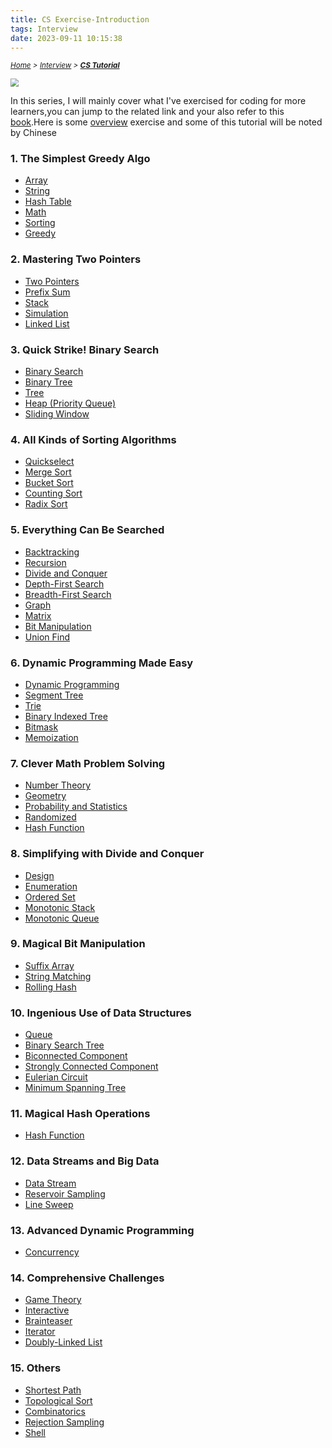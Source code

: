 ```yaml
---
title: CS Exercise-Introduction
tags: Interview
date: 2023-09-11 10:15:38
---
```

*<small>[Home](/About/index.html) > [Interview](/tags/Interview/index.html) > **[CS Tutorial](/2023/09/11/Interview/CS-Tutorial/CS-Tutorial/index.html)</small>***


<style>
    @keyframes shake {
        0% { transform: translate(1px, 1px) rotate(0deg); }
        10% { transform: translate(-1px, -2px) rotate(-1deg); }
        20% { transform: translate(-3px, 0px) rotate(1deg); }
        30% { transform: translate(3px, 2px) rotate(0deg); }
        40% { transform: translate(1px, -1px) rotate(1deg); }
        50% { transform: translate(-1px, 2px) rotate(-1deg); }
        60% { transform: translate(-3px, 1px) rotate(0deg); }
        70% { transform: translate(3px, 1px) rotate(-1deg); }
        80% { transform: translate(-1px, -1px) rotate(1deg); }
        90% { transform: translate(1px, 2px) rotate(0deg); }
        100% { transform: translate(1px, -2px) rotate(-1deg); }
    }

    .shake-on-hover:hover {
        animation: shake 1.5s;
        animation-iteration-count: infinite;
    }
</style>

<img src="https://s2.loli.net/2024/07/20/TVCrsJG6ERte5u3.png" class="shake-on-hover" style="zoom: 80%;" />


In this series, I will mainly cover what I've exercised for coding for more learners,you can jump to the related link and your also refer  to this [book](/pdf/LeetCode101.pdf).Here is some [overview](/2023/09/11/Interview/CS-Tutorial/Overview/index.html) exercise and some of this tutorial will be noted by Chinese

### 1. The Simplest Greedy Algo
- [Array](/2023/09/11/Interview/CS-Tutorial/1.The-Simplest-Greedy-Algo/Array/index.html)
- [String](/2023/09/11/Interview/CS-Tutorial/1.The-Simplest-Greedy-Algo/String/index.html)
- [Hash Table](/2023/09/11/Interview/CS-Tutorial/1.The-Simplest-Greedy-Algo/Hash-Table/index.html)
- [Math](/2023/09/11/Interview/CS-Tutorial/1.The-Simplest-Greedy-Algo/Math/index.html)
- [Sorting](/2023/09/11/Interview/CS-Tutorial/1.The-Simplest-Greedy-Algo/Sorting/index.html)
- [Greedy](/2023/09/11/Interview/CS-Tutorial/1.The-Simplest-Greedy-Algo/Greedy/index.html)

### 2. Mastering Two Pointers
- [Two Pointers](/2023/09/11/Interview/CS-Tutorial/2.Mastering-Two-Pointers/Two-Pointers/index.html)
- [Prefix Sum](/2023/09/11/Interview/CS-Tutorial/2.Mastering-Two-Pointers/Prefix-Sum/index.html)
- [Stack](/2023/09/11/Interview/CS-Tutorial/2.Mastering-Two-Pointers/Stack/index.html)
- [Simulation](/2023/09/11/Interview/CS-Tutorial/2.Mastering-Two-Pointers/Simulation/index.html)
- [Linked List](/2023/09/11/Interview/CS-Tutorial/2.Mastering-Two-Pointers/Linked-List/index.html)

### 3. Quick Strike! Binary Search
- [Binary Search](/2023/09/11/Interview/CS-Tutorial/3.Quick-Strike!-Binary-Search/Binary-Search/index.html)
- [Binary Tree](/2023/09/11/Interview/CS-Tutorial/3.Quick-Strike!-Binary-Search/Binary-Tree/index.html)
- [Tree](/2023/09/11/Interview/CS-Tutorial/3.Quick-Strike!-Binary-Search/Tree/index.html)
- [Heap (Priority Queue)](/2023/09/11/Interview/CS-Tutorial/3.Quick-Strike!-Binary-Search/Heap-(Priority-Queue)/index.html)
- [Sliding Window](/2023/09/11/Interview/CS-Tutorial/3.Quick-Strike!-Binary-Search/Sliding-Window/index.html)

### 4. All Kinds of Sorting Algorithms
- [Quickselect](/2023/09/11/Interview/CS-Tutorial/4.All-Kinds-of-Sorting-Algorithms/Quickselect/index.html)
- [Merge Sort](/2023/09/11/Interview/CS-Tutorial/4.All-Kinds-of-Sorting-Algorithms/Merge-Sort/index.html)
- [Bucket Sort](/2023/09/11/Interview/CS-Tutorial/4.All-Kinds-of-Sorting-Algorithms/Bucket-Sort/index.html)
- [Counting Sort](/2023/09/11/Interview/CS-Tutorial/4.All-Kinds-of-Sorting-Algorithms/Counting-Sort/index.html)
- [Radix Sort](/2023/09/11/Interview/CS-Tutorial/4.All-Kinds-of-Sorting-Algorithms/Radix-Sort/index.html)

### 5. Everything Can Be Searched
- [Backtracking](/2023/09/11/Interview/CS-Tutorial/5.Everything-Can-Be-Searched/Backtracking/index.html)
- [Recursion](/2023/09/11/Interview/CS-Tutorial/5.Everything-Can-Be-Searched/Recursion/index.html)
- [Divide and Conquer](/2023/09/11/Interview/CS-Tutorial/5.Everything-Can-Be-Searched/Divide-and-Conquer/index.html)
- [Depth-First Search](/2023/09/11/Interview/CS-Tutorial/5.Everything-Can-Be-Searched/Depth-First-Search/index.html)
- [Breadth-First Search](/2023/09/11/Interview/CS-Tutorial/5.Everything-Can-Be-Searched/Breadth-First-Search/index.html)
- [Graph](/2023/09/11/Interview/CS-Tutorial/5.Everything-Can-Be-Searched/Graph/index.html)
- [Matrix](/2023/09/11/Interview/CS-Tutorial/5.Everything-Can-Be-Searched/Matrix/index.html)
- [Bit Manipulation](/2023/09/11/Interview/CS-Tutorial/5.Everything-Can-Be-Searched/Bit-Manipulation/index.html)
- [Union Find](/2023/09/11/Interview/CS-Tutorial/5.Everything-Can-Be-Searched/Union-Find/index.html)

### 6. Dynamic Programming Made Easy
- [Dynamic Programming](/2023/09/11/Interview/CS-Tutorial/6.Dynamic-Programming-Made-Easy/Dynamic-Programming/index.html)
- [Segment Tree](/2023/09/11/Interview/CS-Tutorial/6.Dynamic-Programming-Made-Easy/Segment-Tree/index.html)
- [Trie](/2023/09/11/Interview/CS-Tutorial/6.Dynamic-Programming-Made-Easy/Trie/index.html)
- [Binary Indexed Tree](/2023/09/11/Interview/CS-Tutorial/6.Dynamic-Programming-Made-Easy/Binary-Indexed-Tree/index.html)
- [Bitmask](/2023/09/11/Interview/CS-Tutorial/6.Dynamic-Programming-Made-Easy/Bitmask/index.html)
- [Memoization](/2023/09/11/Interview/CS-Tutorial/6.Dynamic-Programming-Made-Easy/Memoization/index.html)

### 7. Clever Math Problem Solving
- [Number Theory](/2023/09/11/Interview/CS-Tutorial/7.Clever-Math-Problem-Solving/Number-Theory/index.html)
- [Geometry](/2023/09/11/Interview/CS-Tutorial/7.Clever-Math-Problem-Solving/Geometry/index.html)
- [Probability and Statistics](/2023/09/11/Interview/CS-Tutorial/7.Clever-Math-Problem-Solving/Probability-and-Statistics/index.html)
- [Randomized](/2023/09/11/Interview/CS-Tutorial/7.Clever-Math-Problem-Solving/Randomized/index.html)
- [Hash Function](/2023/09/11/Interview/CS-Tutorial/7.Clever-Math-Problem-Solving/Hash-Function/index.html)

### 8. Simplifying with Divide and Conquer
- [Design](/2023/09/11/Interview/CS-Tutorial/8.Simplifying-with-Divide-and-Conquer/Design/index.html)
- [Enumeration](/2023/09/11/Interview/CS-Tutorial/8.Simplifying-with-Divide-and-Conquer/Enumeration/index.html)
- [Ordered Set](/2023/09/11/Interview/CS-Tutorial/8.Simplifying-with-Divide-and-Conquer/Ordered-Set/index.html)
- [Monotonic Stack](/2023/09/11/Interview/CS-Tutorial/8.Simplifying-with-Divide-and-Conquer/Monotonic-Stack/index.html)
- [Monotonic Queue](/2023/09/11/Interview/CS-Tutorial/8.Simplifying-with-Divide-and-Conquer/Monotonic-Queue/index.html)

### 9. Magical Bit Manipulation
- [Suffix Array](/2023/09/11/Interview/CS-Tutorial/9.Magical-Bit-Manipulation/Suffix-Array/index.html)
- [String Matching](/2023/09/11/Interview/CS-Tutorial/9.Magical-Bit-Manipulation/String-Matching/index.html)
- [Rolling Hash](/2023/09/11/Interview/CS-Tutorial/9.Magical-Bit-Manipulation/Rolling-Hash/index.html)

### 10. Ingenious Use of Data Structures
- [Queue](/2023/09/11/Interview/CS-Tutorial/10.Ingenious-Use-of-Data-Structures/Queue/index.html)
- [Binary Search Tree](/2023/09/11/Interview/CS-Tutorial/10.Ingenious-Use-of-Data-Structures/Binary-Search-Tree/index.html)
- [Biconnected Component](/2023/09/11/Interview/CS-Tutorial/10.Ingenious-Use-of-Data-Structures/Biconnected-Component/index.html)
- [Strongly Connected Component](/2023/09/11/Interview/CS-Tutorial/10.Ingenious-Use-of-Data-Structures/Strongly-Connected-Component/index.html)
- [Eulerian Circuit](/2023/09/11/Interview/CS-Tutorial/10.Ingenious-Use-of-Data-Structures/Eulerian-Circuit/index.html)
- [Minimum Spanning Tree](/2023/09/11/Interview/CS-Tutorial/10.Ingenious-Use-of-Data-Structures/Minimum-Spanning-Tree/index.html)

### 11. Magical Hash Operations
- [Hash Function](/2023/09/11/Interview/CS-Tutorial/11.Magical-Hash-Operations/Hash-Function/index.html)

### 12. Data Streams and Big Data
- [Data Stream](/2023/09/11/Interview/CS-Tutorial/12.Data-Streams-and-Big-Data/Data-Stream/index.html)
- [Reservoir Sampling](/2023/09/11/Interview/CS-Tutorial/12.Data-Streams-and-Big-Data/Reservoir-Sampling/index.html)
- [Line Sweep](/2023/09/11/Interview/CS-Tutorial/12.Data-Streams-and-Big-Data/Line-Sweep/index.html)

### 13. Advanced Dynamic Programming
- [Concurrency](/2023/09/11/Interview/CS-Tutorial/13.Advanced-Dynamic-Programming/Concurrency/index.html)

### 14. Comprehensive Challenges
- [Game Theory](/2023/09/11/Interview/CS-Tutorial/14.Comprehensive-Challenges/Game-Theory/index.html)
- [Interactive](/2023/09/11/Interview/CS-Tutorial/14.Comprehensive-Challenges/Interactive/index.html)
- [Brainteaser](/2023/09/11/Interview/CS-Tutorial/14.Comprehensive-Challenges/Brainteaser/index.html)
- [Iterator](/2023/09/11/Interview/CS-Tutorial/14.Comprehensive-Challenges/Iterator/index.html)
- [Doubly-Linked List](/2023/09/11/Interview/CS-Tutorial/14.Comprehensive-Challenges/Doubly-Linked-List/index.html)

### 15. Others
- [Shortest Path](/2023/09/11/Interview/CS-Tutorial/15.Others/Shortest-Path/index.html)
- [Topological Sort](/2023/09/11/Interview/CS-Tutorial/15.Others/Topological-Sort/index.html)
- [Combinatorics](/2023/09/11/Interview/CS-Tutorial/15.Others/Combinatorics/index.html)
- [Rejection Sampling](/2023/09/11/Interview/CS-Tutorial/15.Others/Rejection-Sampling/index.html)
- [Shell](/2023/09/11/Interview/CS-Tutorial/15.Others/Shell/index.html)
